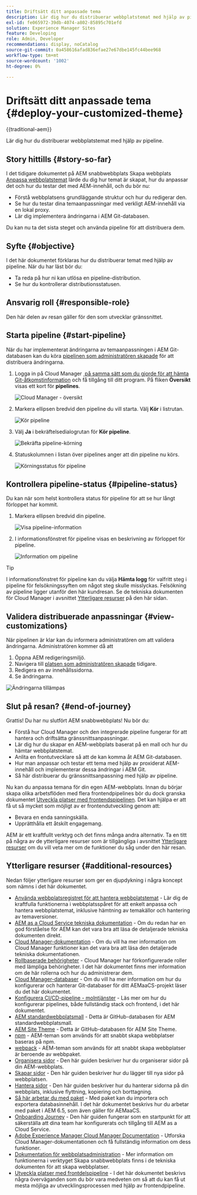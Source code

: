 ```yaml
---
title: Driftsätt ditt anpassade tema
description: Lär dig hur du distribuerar webbplatstemat med hjälp av pipeline.
exl-id: fe065972-39db-4074-a802-85895c701efd
solution: Experience Manager Sites
feature: Developing
role: Admin, Developer
recommendations: display, noCatalog
source-git-commit: 0a458616afad836efae27e67dbe145fc44bee968
workflow-type: tm+mt
source-wordcount: '1002'
ht-degree: 0%

---
```



# Driftsätt ditt anpassade tema {#deploy-your-customized-theme}

{{traditional-aem}}

Lär dig hur du distribuerar webbplatstemat med hjälp av pipeline.

## Story hittills {#story-so-far}

I det tidigare dokumentet på AEM snabbwebbplats Skapa webbplats [Anpassa webbplatstemat](customize-theme.md) lärde du dig hur temat är skapat, hur du anpassar det och hur du testar det med AEM-innehåll, och du bör nu:

* Förstå webbplatsens grundläggande struktur och hur du redigerar den.
* Se hur du testar dina temaanpassningar med verkligt AEM-innehåll via en lokal proxy.
* Lär dig implementera ändringarna i AEM Git-databasen.

Du kan nu ta det sista steget och använda pipeline för att distribuera dem.

## Syfte {#objective}

I det här dokumentet förklaras hur du distribuerar temat med hjälp av pipeline. När du har läst bör du:

* Ta reda på hur ni kan utlösa en pipeline-distribution.
* Se hur du kontrollerar distributionsstatusen.

## Ansvarig roll {#responsible-role}

Den här delen av resan gäller för den som utvecklar gränssnittet.

## Starta pipeline {#start-pipeline}

När du har implementerat ändringarna av temaanpassningen i AEM Git-databasen kan du köra [pipelinen som administratören skapade](pipeline-setup.md) för att distribuera ändringarna.

1. Logga in på Cloud Manager [&#x200B; på samma sätt som du gjorde för att hämta Git-åtkomstinformation](retrieve-access.md) och få tillgång till ditt program. På fliken **Översikt** visas ett kort för **pipelines**.

   ![Cloud Manager - översikt](assets/cloud-manager-overview.png)

1. Markera ellipsen bredvid den pipeline du vill starta. Välj **Kör** i listrutan.

   ![Kör pipeline](assets/run-pipeline.png)

1. Välj **Ja** i bekräftelsedialogrutan för **Kör pipeline**.

   ![Bekräfta pipeline-körning](assets/pipeline-confirm.png)

1. Statuskolumnen i listan över pipelines anger att din pipeline nu körs.

   ![Körningsstatus för pipeline](assets/pipeline-running.png)

## Kontrollera pipeline-status {#pipeline-status}

Du kan när som helst kontrollera status för pipeline för att se hur långt förloppet har kommit.

1. Markera ellipsen bredvid din pipeline.

   ![Visa pipeline-information](assets/view-pipeline-details.png)

1. I informationsfönstret för pipeline visas en beskrivning av förloppet för pipeline.

   ![Information om pipeline](assets/pipeline-details.png)

>[!TIP]
>
>I informationsfönstret för pipeline kan du välja **Hämta logg** för valfritt steg i pipeline för felsökningssyften om något steg skulle misslyckas. Felsökning av pipeline ligger utanför den här kundresan. Se de tekniska dokumenten för Cloud Manager i avsnittet [Ytterligare resurser](#additional-resources) på den här sidan.

## Validera distribuerade anpassningar {#view-customizations}

När pipelinen är klar kan du informera administratören om att validera ändringarna. Administratören kommer då att

1. Öppna AEM redigeringsmiljö.
1. Navigera till [platsen som administratören skapade](create-site.md) tidigare.
1. Redigera en av innehållssidorna.
1. Se ändringarna.

![Ändringarna tillämpas](assets/changes-applied.png)

## Slut på resan? {#end-of-journey}

Grattis! Du har nu slutfört AEM snabbwebbplats! Nu bör du:

* Förstå hur Cloud Manager och den integrerade pipeline fungerar för att hantera och driftsätta gränssnittsanpassningar.
* Lär dig hur du skapar en AEM-webbplats baserat på en mall och hur du hämtar webbplatstemat.
* Anlita en frontutvecklare så att de kan komma åt AEM Git-databasen.
* Hur man anpassar och testar ett tema med hjälp av proxiderat AEM-innehåll och implementerar dessa ändringar i AEM Git.
* Så här distribuerar du gränssnittsanpassning med hjälp av pipeline.

Nu kan du anpassa temana för din egen AEM-webbplats. Innan du börjar skapa olika arbetsflöden med flera frontendpipelines bör du dock granska dokumentet [Utveckla platser med frontendspipelinen](/help/implementing/developing/introduction/developing-with-front-end-pipelines.md). Det kan hjälpa er att få ut så mycket som möjligt av er frontendutveckling genom att:

* Bevara en enda sanningskälla.
* Upprätthålla ett åtskilt engagemang.

AEM är ett kraftfullt verktyg och det finns många andra alternativ. Ta en titt på några av de ytterligare resurser som är tillgängliga i avsnittet [Ytterligare resurser](#additional-resources) om du vill veta mer om de funktioner du såg under den här resan.

## Ytterligare resurser {#additional-resources}

Nedan följer ytterligare resurser som ger en djupdykning i några koncept som nämns i det här dokumentet.

* [Använda webbplatsregistret för att hantera webbplatstemat](/help/sites-cloud/administering/site-creation/site-rail.md) - Lär dig de kraftfulla funktionerna i webbplatsspåret för att enkelt anpassa och hantera webbplatstemat, inklusive hämtning av temakällor och hantering av temaversioner.
* [AEM as a Cloud Service tekniska dokumentation](https://experienceleague.adobe.com/docs/experience-manager-cloud-service.html?lang=sv-SE) - Om du redan har en god förståelse för AEM kan det vara bra att läsa de detaljerade tekniska dokumenten direkt.
* [Cloud Manager-dokumentation](https://experienceleague.adobe.com/docs/experience-manager-cloud-service/onboarding/onboarding-concepts/cloud-manager-introduction.html?lang=sv-SE) - Om du vill ha mer information om Cloud Manager funktioner kan det vara bra att läsa den detaljerade tekniska dokumentationen.
* [Rollbaserade behörigheter](https://experienceleague.adobe.com/docs/experience-manager-cloud-manager/using/requirements/role-based-permissions.html?lang=sv-SE) - Cloud Manager har förkonfigurerade roller med lämpliga behörigheter. I det här dokumentet finns mer information om de här rollerna och hur du administrerar dem.
* [Cloud Manager-databaser](/help/implementing/cloud-manager/managing-code/managing-repositories.md) - Om du vill ha mer information om hur du konfigurerar och hanterar Git-databaser för ditt AEMaaCS-projekt läser du det här dokumentet.
* [Konfigurera CI/CD-pipeline - molntjänster](/help/implementing/cloud-manager/configuring-pipelines/introduction-ci-cd-pipelines.md) - Läs mer om hur du konfigurerar pipelines, både fullständig stack och frontend, i det här dokumentet.
* [AEM standardwebbplatsmall](https://github.com/adobe/aem-site-template-standard) - Detta är GitHub-databasen för AEM standardwebbplatsmall.
* [AEM Site Theme](https://github.com/adobe/aem-site-template-standard-theme-e2e) - Detta är GitHub-databasen för AEM Site Theme.
* [npm](https://www.npmjs.com) - AEM-teman som används för att snabbt skapa webbplatser baseras på npm.
* [webpack](https://webpack.js.org) - AEM-teman som används för att snabbt skapa webbplatser är beroende av webbpaket.
* [Organisera sidor](/help/sites-cloud/authoring/sites-console/organizing-pages.md) - Den här guiden beskriver hur du organiserar sidor på din AEM-webbplats.
* [Skapar sidor](/help/sites-cloud/authoring/sites-console/creating-pages.md) - Den här guiden beskriver hur du lägger till nya sidor på webbplatsen.
* [Hantera sidor](/help/sites-cloud/authoring/sites-console/managing-pages.md) - Den här guiden beskriver hur du hanterar sidorna på din webbplats, inklusive flyttning, kopiering och borttagning.
* [Så här arbetar du med paket](/help/implementing/developing/tools/package-manager.md) - Med paket kan du importera och exportera databasinnehåll. I det här dokumentet beskrivs hur du arbetar med paket i AEM 6.5, som även gäller för AEMaaCS.
* [Onboarding Journey](/help/journey-onboarding/overview.md) - Den här guiden fungerar som en startpunkt för att säkerställa att dina team har konfigurerats och tillgång till AEM as a Cloud Service.
* [Adobe Experience Manager Cloud Manager Documentation](https://experienceleague.adobe.com/docs/experience-manager-cloud-manager/using/introduction-to-cloud-manager.html?lang=sv-SE) - Utforska Cloud Manager-dokumentationen och få fullständig information om dess funktioner.
* [Dokumentation för webbplatsadministration](/help/sites-cloud/administering/site-creation/create-site.md) - Mer information om funktionerna i verktyget Skapa snabbwebbplats finns i de tekniska dokumenten för att skapa webbplatser.
* [Utveckla platser med frontdelspipeline](/help/implementing/developing/introduction/developing-with-front-end-pipelines.md) - I det här dokumentet beskrivs några överväganden som du bör vara medveten om så att du kan få ut mesta möjliga av utvecklingsprocessen med hjälp av frontendpipeline.

